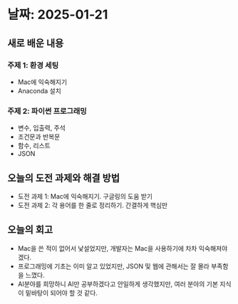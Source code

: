 # 날짜: 2025-01-21

## 새로 배운 내용
### 주제 1: 환경 세팅
- Mac에 익숙해지기
- Anaconda 설치

### 주제 2: 파이썬 프로그래밍
- 변수, 입출력, 주석
- 조건문과 반복문
- 함수, 리스트
- JSON

## 오늘의 도전 과제와 해결 방법
- 도전 과제 1: Mac에 익숙해지기. 구글링의 도움 받기
- 도전 과제 2: 각 용어를 한 줄로 정리하기. 간결하게 핵심만

## 오늘의 회고
- Mac을 쓴 적이 없어서 낯설었지만, 개발자는 Mac을 사용하기에 차차 익숙해져야겠다.
- 프로그래밍에 기초는 이미 알고 있었지만, JSON 및 웹에 관해서는 잘 몰라 부족함을 느꼈다.
- AI분야를 희망하니 AI만 공부하겠다고 안일하게 생각했지만, 여러 분야의 기본 지식이 밑바탕이 되어야 할 것 같다.
